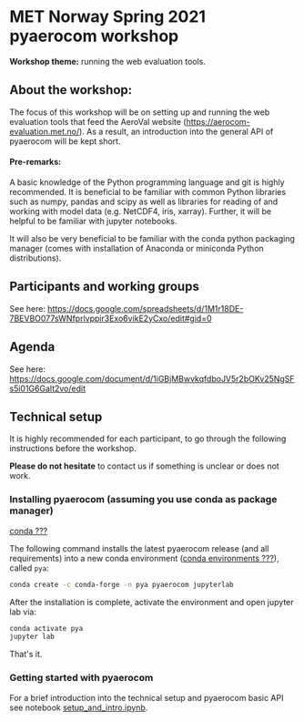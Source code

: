 # MET Norway Spring 2021 pyaerocom workshop

**Workshop theme:** running the web evaluation tools.

## About the workshop:

The focus of this workshop will be on setting up and running the web evaluation tools that feed the AeroVal website (https://aerocom-evaluation.met.no/).
As a result, an introduction into the general API of pyaerocom will be kept short.

#### Pre-remarks:

A basic knowledge of the Python programming language and git is highly recommended. It is beneficial to be familiar with common Python libraries such as numpy, pandas and scipy as well as libraries for reading of and working with model data (e.g. NetCDF4, iris, xarray). Further, it will be helpful to be familiar with jupyter notebooks.

It will also be very beneficial to be familiar with the conda python packaging manager (comes with installation of Anaconda or miniconda Python distributions).

## Participants and working groups

See here: https://docs.google.com/spreadsheets/d/1M1r18DE-7BEVBO077sWNfprlvppir3Exo6vikE2yCxo/edit#gid=0

## Agenda

See here: https://docs.google.com/document/d/1iGBjMBwvkqfdboJV5r2bOKv25NgSFs5i01G6Galt2vo/edit

## Technical setup

It is highly recommended for each participant, to go through the following instructions before the workshop.

**Please do not hesitate** to contact us if something is unclear or does not work.

### Installing pyaerocom (assuming you use conda as package manager)

[conda ???](https://docs.conda.io/en/latest/)

The following command installs the latest pyaerocom release (and all requirements) into a new conda
environment ([conda environments ???](https://docs.conda.io/projects/conda/en/latest/user-guide/tasks/manage-environments.html)), called `pya`:

```bash
conda create -c conda-forge -n pya pyaerocom jupyterlab
```

After the installation is complete, activate the environment and open jupyter lab via:

```bash
conda activate pya
jupyter lab
```

That's it. 

### Getting started with pyaerocom

For a brief introduction into the technical setup and pyaerocom basic API see notebook [setup_and_intro.ipynb](https://github.com/jgliss/pyaerocom-meetings/blob/master/Feb2021_Workshop/setup_and_intro.ipynb).
